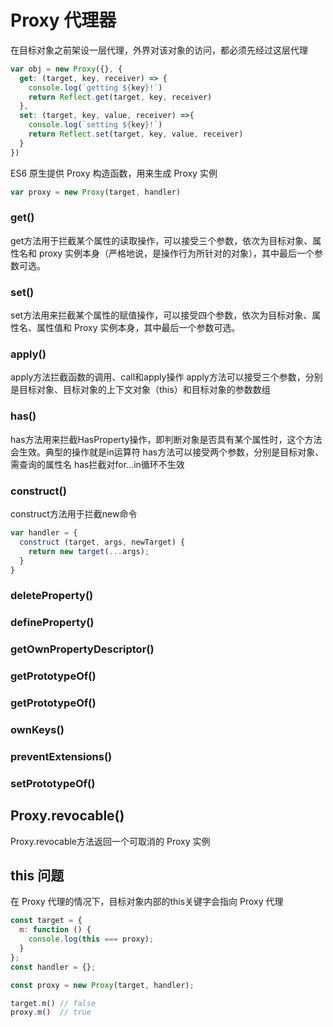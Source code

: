 # Proxy 代理器

在目标对象之前架设一层代理，外界对该对象的访问，都必须先经过这层代理

```js
var obj = new Proxy({}, {
  get: (target, key, receiver) => {
    console.log(`getting ${key}!`)
    return Reflect.get(target, key, receiver)
  },
  set: (target, key, value, receiver) =>{
    console.log(`setting ${key}!`)
    return Reflect.set(target, key, value, receiver)
  }
})
```

ES6 原生提供 Proxy 构造函数，用来生成 Proxy 实例
```js
var proxy = new Proxy(target, handler)
```

### get()
get方法用于拦截某个属性的读取操作，可以接受三个参数，依次为目标对象、属性名和 proxy 实例本身（严格地说，是操作行为所针对的对象），其中最后一个参数可选。

### set()
set方法用来拦截某个属性的赋值操作，可以接受四个参数，依次为目标对象、属性名、属性值和 Proxy 实例本身，其中最后一个参数可选。

### apply()
apply方法拦截函数的调用、call和apply操作
apply方法可以接受三个参数，分别是目标对象、目标对象的上下文对象（this）和目标对象的参数数组

### has()
has方法用来拦截HasProperty操作，即判断对象是否具有某个属性时，这个方法会生效。典型的操作就是in运算符
has方法可以接受两个参数，分别是目标对象、需查询的属性名
has拦截对for...in循环不生效

### construct()
construct方法用于拦截new命令
```js
var handler = {
  construct (target, args, newTarget) {
    return new target(...args);
  }
}
```

### deleteProperty()

### defineProperty()

### getOwnPropertyDescriptor()

### getPrototypeOf()

### getPrototypeOf()

### ownKeys()

### preventExtensions()

### setPrototypeOf()

## Proxy.revocable()
Proxy.revocable方法返回一个可取消的 Proxy 实例

## this 问题
在 Proxy 代理的情况下，目标对象内部的this关键字会指向 Proxy 代理
```js
const target = {
  m: function () {
    console.log(this === proxy);
  }
};
const handler = {};

const proxy = new Proxy(target, handler);

target.m() // false
proxy.m()  // true
```